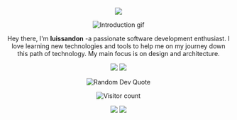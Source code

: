 <!-- Header -->
<p align="center">
    <img src="">
</p>


<!-- Badges -->
<p align="center">
    <img src="https://img.shields.io/badge/Python-%23111111.svg?&style=for-the-badge&logo=python&logoColor=white">
</p>

<!-- Introduction -->
<p align="center">
    <img src="https://raw.githubusercontent.com/MrShadowDev/MrShadowDev/main/introduction.gif" alt="Introduction gif">
</p>
<p align="center">
    Hey there, I'm <b>luissandon</b> -a passionate software development enthusiast. I love learning new technologies and tools to help me on my journey down this path of technology. My main focus is on design and architecture.
</p>

<!-- GitHub Stats -->
<p align="center">
    <img src="https://github-readme-stats.vercel.app/api?username=luissandon&theme=radical&show_icons=true&count_private=true">
    <img src= "https://github-readme-stats.vercel.app/api/top-langs/?username=luissandon&theme=radical&layout=compact">
</p>

<!-- Random Quote -->
<p align="center">
    <img src="https://quotes-github-readme.vercel.app/api?type=horizontal&theme=dark&layout=default&font=IBM+Plex+Mono&color=orange&height=100" alt="Random Dev Quote">
</p>

<!-- Visitor Counter -->
<p align="center">
    <img src="https://profile-counter.glitch.me/{luissandon}/count.svg" alt="Visitor count">
</p>

<!-- Contact Information -->
<p align="center">
    <a href="mailto:luissandon76@gmail.com"><img src="https://img.shields.io/badge/Email-luissandon76@gmail.com-000000?style=for-the-badge&logo=gmail&logoColor=white"></a>
    <a href="https://www.instagram.com/lsanndon/"><img src="https://img.shields.io/badge/Instagram-lsanndon-000000?style=for-the-badge&logo=instagram&logoColor=white"></a>
    
